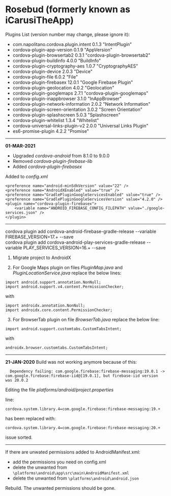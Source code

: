 # Rosebud (formerly known as iCarusiTheApp)

Plugins List (version number may change, please ignore it):

- com.napolitano.cordova.plugin.intent 0.1.3 "IntentPlugin"
- cordova-plugin-app-version 0.1.9 "AppVersion"
- cordova-plugin-browsertab2 0.3.1 "cordova-plugin-browsertab2"
- cordova-plugin-buildinfo 4.0.0 "BuildInfo"
- cordova-plugin-cryptography-aes 1.0.7 "CryptographyAES"
- cordova-plugin-device 2.0.3 "Device"
- cordova-plugin-file 6.0.2 "File"
- cordova-plugin-firebasex 12.0.1 "Google Firebase Plugin"
- cordova-plugin-geolocation 4.0.2 "Geolocation"
- cordova-plugin-googlemaps 2.7.1 "cordova-plugin-googlemaps"
- cordova-plugin-inappbrowser 3.1.0 "InAppBrowser"
- cordova-plugin-network-information 2.0.2 "Network Information"
- cordova-plugin-screen-orientation 3.0.2 "Screen Orientation"
- cordova-plugin-splashscreen 5.0.3 "Splashscreen"
- cordova-plugin-whitelist 1.3.4 "Whitelist"
- cordova-universal-links-plugin-v2 2.0.0 "Universal Links Plugin"
- es6-promise-plugin 4.2.2 "Promise"

- - - -
**01-MAR-2021**
 - Upgraded _cordova-android_ from 8.1.0 to 9.0.0
 - Removed _cordova-plugin-firebase-lib_
 - Added _cordova-plugin-firebasex_

Added to _config.xml_

    <preference name="android-minSdkVersion" value="22" />
    <preference name="AndroidXEnabled" value="true" />
    <preference name="GradlePluginGoogleServicesEnabled" value="true" />
    <preference name="GradlePluginGoogleServicesVersion" value="4.2.0" />
    <plugin name="cordova-plugin-firebasex">
        <variable name="ANDROID_FIREBASE_CONFIG_FILEPATH" value="./google-services.json" />
    </plugin>

- - - -

cordova plugin add cordova-android-firebase-gradle-release --variable FIREBASE_VERSION=17.+ --save  
cordova plugin add cordova-android-play-services-gradle-release --variable PLAY_SERVICES_VERSION=16.+ --save  

1. Migrate project to AndroidX  

2. For Google Maps plugin on files _PluginMap.java_ and _PluginLocationService.java_ replace the below lines:
```
import android.support.annotation.NonNull;
import android.support.v4.content.PermissionChecker;
```
with  
```
import androidx.annotation.NonNull;
import androidx.core.content.PermissionChecker;
```

3. For BrowserTab plugin on file _BrowserTab.java_ replace the below line:

```
import android.support.customtabs.CustomTabsIntent;
```
with  
```
androidx.browser.customtabs.CustomTabsIntent;
```

- - - -
**21-JAN-2020**
Build was not working anymore because of this:
```
  Dependency failing: com.google.firebase:firebase-messaging:19.0.1 -> com.google.firebase:firebase-iid@[19.0.1], but firebase-iid version was 20.0.2
```

Editing the file _platforms/android/project.properties_

line:
```
cordova.system.library.4=com.google.firebase:firebase-messaging:19.+
```
has been replaced with:
```
cordova.system.library.4=com.google.firebase:firebase-messaging:20.+
```

issue sorted.

- - - -
If there are unwated permissions added to AndroidManifest.xml:

* add the permissions you need on config.xml
* delete the unwanted from ```\platforms\android\app\src\main\AndroidManifest.xml```
* delete the unwanted from ```\platforms\android\android.json```

Rebuild. The unwanted permissions should be gone.
